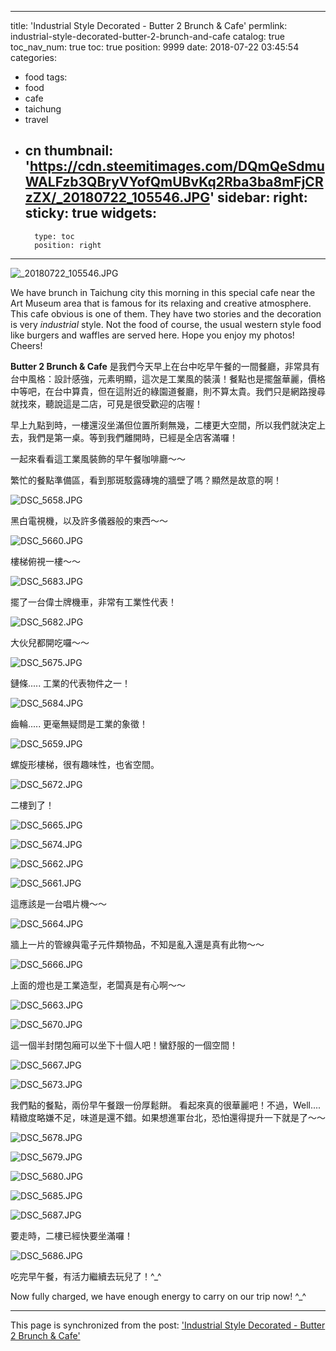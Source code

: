 
---
title: 'Industrial Style Decorated - Butter 2 Brunch & Cafe'
permlink: industrial-style-decorated-butter-2-brunch-and-cafe
catalog: true
toc_nav_num: true
toc: true
position: 9999
date: 2018-07-22 03:45:54
categories:
- food
tags:
- food
- cafe
- taichung
- travel
- cn
thumbnail: 'https://cdn.steemitimages.com/DQmQeSdmuWALFzb3QBryVYofQmUBvKq2Rba3ba8mFjCRzZX/_20180722_105546.JPG'
sidebar:
    right:
        sticky: true
widgets:
    -
        type: toc
        position: right
---


![_20180722_105546.JPG](https://cdn.steemitimages.com/DQmQeSdmuWALFzb3QBryVYofQmUBvKq2Rba3ba8mFjCRzZX/_20180722_105546.JPG)

We have brunch in Taichung city this morning in this special cafe near the Art Museum area that is famous for its relaxing and creative atmosphere. This cafe obvious is one of them. They have two stories and the decoration is very *industrial* style. Not the food of course, the usual western style food like burgers and waffles are served here. Hope you enjoy my photos! Cheers!

**Butter 2 Brunch & Cafe** 是我們今天早上在台中吃早午餐的一間餐廳，非常具有台中風格：設計感強，元素明顯，這次是工業風的裝潢！餐點也是擺盤華麗，價格中等吧，在台中算貴，但在這附近的綠園道餐廳，則不算太貴。我們只是網路搜尋就找來，聽說這是二店，可見是很受歡迎的店喔！

早上九點到時，一樓還沒坐滿但位置所剩無幾，二樓更大空間，所以我們就決定上去，我們是第一桌。等到我們離開時，已經是全店客滿囉！ 

一起來看看這工業風裝飾的早午餐咖啡廳～～

繁忙的餐點準備區，看到那斑駁露磚塊的牆壁了嗎？顯然是故意的啊！

![DSC_5658.JPG](https://cdn.steemitimages.com/DQmYC9hDfEgAubcJTdnTFumJ47nw697eVR7rwoJUcJfjuoL/DSC_5658.JPG)

黑白電視機，以及許多儀器般的東西～～

![DSC_5660.JPG](https://cdn.steemitimages.com/DQmVRC2ZTXBxAaEmS2GKN6m8z1GnRKSp8qVXV6TfuzZSm8P/DSC_5660.JPG)

樓梯俯視一樓～～

![DSC_5683.JPG](https://cdn.steemitimages.com/DQmPAwGFGrYLEG13MRwP3F2ATfPLmKEGJk7iZedM8wRAAQE/DSC_5683.JPG)

擺了一台偉士牌機車，非常有工業性代表！

![DSC_5682.JPG](https://cdn.steemitimages.com/DQmSXanADPuTsx8aaGunMZ26CW7uiF2U8mrYxXEPDvmz83m/DSC_5682.JPG)

大伙兒都開吃囉～～

![DSC_5675.JPG](https://cdn.steemitimages.com/DQmZ2atGnZTegEQeWBBNrCubc54hNhe8ZqAPnjNm1vEHRDo/DSC_5675.JPG)

鏈條..... 工業的代表物件之一！

![DSC_5684.JPG](https://cdn.steemitimages.com/DQmco6poppDEbStw7wahuEbttAuMDWRRMQ3nNmksU22M4w7/DSC_5684.JPG)

齒輪..... 更毫無疑問是工業的象徵！

![DSC_5659.JPG](https://cdn.steemitimages.com/DQmUFhexCwVri2bqCn8BCbgxqMDCPFLWtcoNx3rKPvgDqjy/DSC_5659.JPG)

螺旋形樓梯，很有趣味性，也省空間。

![DSC_5672.JPG](https://cdn.steemitimages.com/DQmdRXoQebhJqUXfKZNZa4tovHZmFJjjaWEEQQzC3wv6CKy/DSC_5672.JPG)

二樓到了！

![DSC_5665.JPG](https://cdn.steemitimages.com/DQmPrVpZeDyXGHkCxM9hwWfdevQZQ2uTVPEiKS1Pkqgd8y9/DSC_5665.JPG)

![DSC_5674.JPG](https://cdn.steemitimages.com/DQmcQRuEYEVchB82JGsBCCEhNiF6XKPxzNuhWseZn9UnTgt/DSC_5674.JPG)

![DSC_5662.JPG](https://cdn.steemitimages.com/DQmQFYkDqxtFKCsGiwwfKWYP2trUZurhihPSFC1XW639Rfy/DSC_5662.JPG)

![DSC_5661.JPG](https://cdn.steemitimages.com/DQmcpfw9nc4u3rio5vcAd9vUEYRzFuYwNj3fRp4r5onSBQ2/DSC_5661.JPG)

這應該是一台唱片機～～

![DSC_5664.JPG](https://cdn.steemitimages.com/DQmTs2MoYgvZ8W5f8BNAivZ53gnnq4t5E4ViKbetBXUHbxa/DSC_5664.JPG)

牆上一片的管線與電子元件類物品，不知是亂入還是真有此物～～

![DSC_5666.JPG](https://cdn.steemitimages.com/DQmdyXyWLd5QDpAb5Y1owsCgCAqajvNVJhb3Unm7zH9YqGK/DSC_5666.JPG)

上面的燈也是工業造型，老闆真是有心啊～～

![DSC_5663.JPG](https://cdn.steemitimages.com/DQmRCDMbNTSr4kJnethCMd2bsLrtrPQYwDyQkVF7REuwsV7/DSC_5663.JPG)

![DSC_5670.JPG](https://cdn.steemitimages.com/DQmTt1NGQVPUEyhui3upCuuTr1zVbcvMMVpuBXb5skQfqXN/DSC_5670.JPG)

這一個半封閉包廂可以坐下十個人吧！蠻舒服的一個空間！

![DSC_5667.JPG](https://cdn.steemitimages.com/DQmU3ajPfkoToBawzEisZ9LxNcCuXTLcvdjizCQxDLZ9qnz/DSC_5667.JPG)

![DSC_5673.JPG](https://cdn.steemitimages.com/DQmV2WRvEL18hTEHWAsgErWc1XfQVSkeHUsCAr2vDbjRMbs/DSC_5673.JPG)

我們點的餐點，兩份早午餐跟一份厚鬆餅。 看起來真的很華麗吧！不過，Well.... 精緻度略嫌不足，味道是還不錯。如果想進軍台北，恐怕還得提升一下就是了～～

![DSC_5678.JPG](https://cdn.steemitimages.com/DQmUR8Foy1HHYmQWZBeAbH99TRfDdRJosWq7yTMTpAnjPBD/DSC_5678.JPG)

![DSC_5679.JPG](https://cdn.steemitimages.com/DQmTH6KkcRq6sM5vJbtZWztXVgcoL87cTp57DvTuJ7qqzhi/DSC_5679.JPG)

![DSC_5680.JPG](https://cdn.steemitimages.com/DQmZWSpVcAqdv41VhZ7NoEsCGEjuMWGdFUNiPakzpz4Cpib/DSC_5680.JPG)

![DSC_5685.JPG](https://cdn.steemitimages.com/DQmes1EEawFcXWcHGCt7rSCCPKBTzkPLFAXc1k12bF3tKrv/DSC_5685.JPG)

![DSC_5687.JPG](https://cdn.steemitimages.com/DQmUAvGGnvF6YzcuouMYD2i3DCdWnRDeZdzMB2YQvUUraPf/DSC_5687.JPG)

要走時，二樓已經快要坐滿囉！

![DSC_5686.JPG](https://cdn.steemitimages.com/DQmQTKXSKMAF6sKFLyXrfBqirJzo37Xf3p6k9tKs4KRmWLM/DSC_5686.JPG)

吃完早午餐，有活力繼續去玩兒了！^_^

Now fully charged, we have enough energy to carry on our trip now! ^_^

- - -

This page is synchronized from the post: ['Industrial Style Decorated - Butter 2 Brunch & Cafe'](https://steemit.com/@deanliu/industrial-style-decorated-butter-2-brunch-and-cafe)
